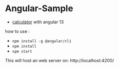 # Angular-Sample

- [calculator](https://github.com/miladsoft/Angular-Sample/tree/main/ng13calculator) with angular 13 

how to use : 

- `
npm install -g @angular/cli
`
- `
npm install
`
- `
npm start
`

This will host an web server on: http://localhost:4200/
